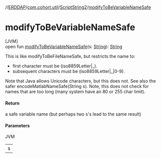 //[ERDDAP](../../../index.md)/[com.cohort.util](../index.md)/[ScriptString2](index.md)/[modifyToBeVariableNameSafe](modify-to-be-variable-name-safe.md)

# modifyToBeVariableNameSafe

[JVM]\
open fun [modifyToBeVariableNameSafe](modify-to-be-variable-name-safe.md)(s: [String](https://docs.oracle.com/en/java/javase/17/docs/api/java.base/java/lang/String.html)): [String](https://docs.oracle.com/en/java/javase/17/docs/api/java.base/java/lang/String.html)

This is like modifyToBeFileNameSafe, but restricts the name to: 

- first character must be (iso8859Letter|_).
- subsequent characters must be (iso8859Letter|_|0-9).

 Note that Java allows Unicode characters, but this does not. See also the safer encodeMatlabNameSafe(String s). Note, this does not check for names that are too long (many system have an 80 or 255 char limit).

#### Return

a safe variable name (but perhaps two s's lead to the same result)

#### Parameters

JVM

| |
|---|
| s |